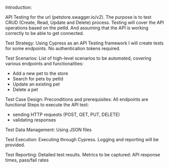 Introduction:

API Testing for the url (petstore.swagger.io/v2). The purpose is to test CRUD (Create, Read, Update and Delete) process.
Testing will cover the API operations based on the petId. And assuming that the API is working correctly to be able to get connected.

Test Strategy:
Using Cypress as an API Testing framework I will create tests for some endpoints. 
No authentication tokens required.

Test Scenarios:
List of high-level scenarios to be automated, covering various endpoints and functionalities:
  - Add a new pet to the store
  - Search for pets by petId
  - Update an existing pet
  - Delete a pet
    
Test Case Design:
Preconditions and prerequisites: All endpoints are functional
Steps to execute the API test: 
  - sending HTTP requests (POST, GET, PUT, DELETE)
  - validating responses
    
Test Data Management:
Using JSON files

Test Execution:
Executing through Cypress.
Logging and reporting will be provided.

Test Reporting:
Detailed test results.
Metrics to be captured: API response times, pass/fail rates
